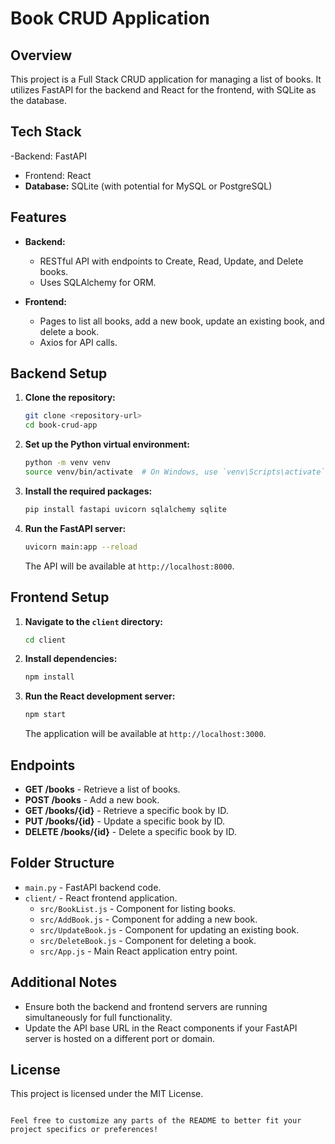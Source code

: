 
# Book CRUD Application

## Overview

This project is a Full Stack CRUD application for managing a list of books. It utilizes FastAPI for the backend and React for the frontend, with SQLite as the database.

## Tech Stack

-Backend: FastAPI
- Frontend: React
- **Database:** SQLite (with potential for MySQL or PostgreSQL)

## Features

- **Backend:**
  - RESTful API with endpoints to Create, Read, Update, and Delete books.
  - Uses SQLAlchemy for ORM.
  
- **Frontend:**
  - Pages to list all books, add a new book, update an existing book, and delete a book.
  - Axios for API calls.

## Backend Setup

1. **Clone the repository:**

   ```sh
   git clone <repository-url>
   cd book-crud-app
   ```

2. **Set up the Python virtual environment:**

   ```sh
   python -m venv venv
   source venv/bin/activate  # On Windows, use `venv\Scripts\activate`
   ```

3. **Install the required packages:**

   ```sh
   pip install fastapi uvicorn sqlalchemy sqlite
   ```

4. **Run the FastAPI server:**

   ```sh
   uvicorn main:app --reload
   ```

   The API will be available at `http://localhost:8000`.

## Frontend Setup

1. **Navigate to the `client` directory:**

   ```sh
   cd client
   ```

2. **Install dependencies:**

   ```sh
   npm install
   ```

3. **Run the React development server:**

   ```sh
   npm start
   ```

   The application will be available at `http://localhost:3000`.

## Endpoints

- **GET /books** - Retrieve a list of books.
- **POST /books** - Add a new book.
- **GET /books/{id}** - Retrieve a specific book by ID.
- **PUT /books/{id}** - Update a specific book by ID.
- **DELETE /books/{id}** - Delete a specific book by ID.

## Folder Structure

- `main.py` - FastAPI backend code.
- `client/` - React frontend application.
  - `src/BookList.js` - Component for listing books.
  - `src/AddBook.js` - Component for adding a new book.
  - `src/UpdateBook.js` - Component for updating an existing book.
  - `src/DeleteBook.js` - Component for deleting a book.
  - `src/App.js` - Main React application entry point.

## Additional Notes

- Ensure both the backend and frontend servers are running simultaneously for full functionality.
- Update the API base URL in the React components if your FastAPI server is hosted on a different port or domain.

## License

This project is licensed under the MIT License.
```

Feel free to customize any parts of the README to better fit your project specifics or preferences!